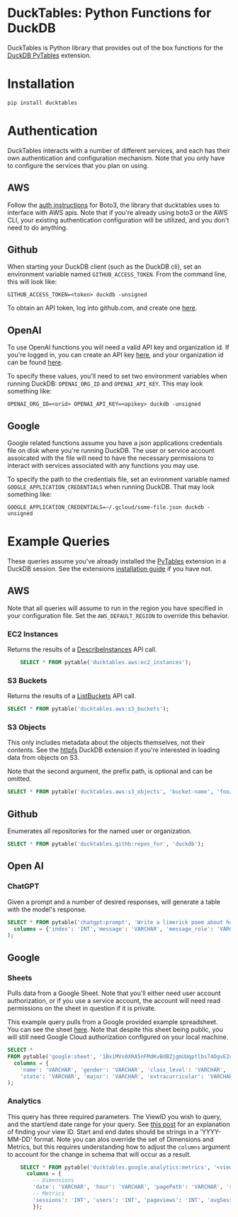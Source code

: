 # DuckTables: Python Functions for DuckDB

DuckTables is Python library that provides out of the box functions for the [DuckDB PyTables](https://github.com/MarkRoddy/duckdb-pytables) extension.


# Installation

```shell
pip install ducktables
```

# Authentication
DuckTables interacts with a number of different services, and each has their own authentication and configuration mechanism. Note that you only have to configure the services that you plan on using.

## AWS
Follow the [auth instructions](https://boto3.amazonaws.com/v1/documentation/api/latest/guide/quickstart.html#configuration) for Boto3, the library that ducktables uses to interface with AWS apis. Note that if you're already using boto3 or the AWS CLI, your existing authentication configuration will be utilized, and you don't need to do anything.

## Github
When starting your DuckDB client (such as the DuckDB cli), set an environment variable named `GITHUB_ACCESS_TOKEN`. From the command line, this will look like:

```shell
GITHUB_ACCESS_TOKEN=<token> duckdb -unsigned
```

To obtain an API token, log into github.com, and create one [here](https://github.com/settings/tokens).

## OpenAI
To use OpenAI functions you will need a valid API key and organization id. If you're logged in, you can create an API key [here](https://platform.openai.com/account/api-keys), and your organization id can be found [here](https://platform.openai.com/account/org-settings).

To specify these values, you'll need to set two environment variables when running DuckDB: `OPENAI_ORG_ID` and `OPENAI_API_KEY`. This may look something like:
```shell
OPENAI_ORG_ID=<orid> OPENAI_API_KEY=<apikey> duckdb -unsigned
```

## Google
Google related functions assume you have a json applications credentials file on disk where you're running DuckDB. The user or service account assoicated with the file will need to have the necessary permissions to interact with services associated with any functions you may use.

To specify the path to the credentials file, set an evironment variable named `GOOGLE_APPLICATION_CREDENTIALS` when running DuckDB. That may look something like:
```shell
GOOGLE_APPLICATION_CREDENTIALS=~/.gcloud/some-file.json duckdb -unsigned
```

# Example Queries
These queries assume you've already installed the [PyTables](https://github.com/MarkRoddy/duckdb-pytables) extension in a DuckDB session. See the extensions [installation guide](https://github.com/MarkRoddy/duckdb-pytables#installation) if you have not.

## AWS
Note that all queries will assume to run in the region you have specified in your configuration file. Set the `AWS_DEFAULT_REGION` to override this behavior.
### EC2 Instances
Returns the results of a [DescribeInstances](https://docs.aws.amazon.com/AWSEC2/latest/APIReference/API_DescribeInstances.html) API call.
```sql
    SELECT * FROM pytable('ducktables.aws:ec2_instances');
```

### S3 Buckets
Returns the results of a [ListBuckets](https://docs.aws.amazon.com/AmazonS3/latest/API/API_ListBuckets.html) API call.
```SQL
SELECT * FROM pytable('ducktables.aws:s3_buckets');
```

### S3 Objects
This only includes metadata about the objects themselves, not their contents. See the [httpfs](https://duckdb.org/docs/guides/import/s3_import.html) DuckDB extension if you're interested in loading data from objects on S3.

Note that the second argument, the prefix path, is optional and can be omitted.
```SQL
SELECT * FROM pytable('ducktables.aws:s3_objects', 'bucket-name', 'foo/bar/prefix');
```

## Github
Enumerates all repositories for the named user or organization.
```SQL
SELECT * FROM pytable('ducktables.githb:repos_for', 'duckdb');
```

## Open AI

### ChatGPT
Given a prompt and a number of desired responses, will generate a table with the model's response.
```SQL
SELECT * FROM pytable('chatgpt:prompt', 'Write a limerick poem about how much you love SQL', 2,
  columns = {'index': 'INT','message': 'VARCHAR', 'message_role': 'VARCHAR', 'finish_reason': 'VARCHAR'},
);
```

## Google

### Sheets
Pulls data from a Google Sheet. Note that you'll either need user account authorization, or if you use a service account, the
account will need read permissions on the sheet in question if it is private.

This example query pulls from a Google provided example spreadsheet. You can see the sheet [here](https://docs.google.com/spreadsheets/d/1BxiMVs0XRA5nFMdKvBdBZjgmUUqptlbs74OgvE2upms/edit#gid=0). Note that despite this sheet being public, you will still need Google Cloud authorization configured on your local machine.
```SQL
SELECT *
FROM pytable('google:sheet', '1BxiMVs0XRA5nFMdKvBdBZjgmUUqptlbs74OgvE2upms', 'Class Data!A2:F31',
  columns = {
    'name': 'VARCHAR', 'gender': 'VARCHAR', 'class_level': 'VARCHAR',
    'state': 'VARCHAR', 'major': 'VARCHAR', 'extracurricular': 'VARCHAR'}
);
```

### Analytics
This query has three required parameters. The ViewID you wish to query, and the start/end date range for your query. See [this post](https://stackoverflow.com/a/47921777) for an explanation of finding your view ID. Start and end dates should be strings in a 'YYYY-MM-DD' format. Note you can alos override the set of Dimensions and Metrics, but this requires understanding how to adjust the `columns` argument to account for the change in schema that will occur as a result.
```SQL
    SELECT * FROM pytable('ducktables.google.analytics:metrics', '<view-id>', '<start-date>', '<end-date>',
      columns = {
        -- Dimensions
        'date': 'VARCHAR', 'hour': 'VARCHAR', 'pagePath': 'VARCHAR', 'source': 'VARCHAR', 'medium': 'VARCHAR',
        -- Metrics
        'sessions': 'INT', 'users': 'INT', 'pageviews': 'INT', 'avgSessionDuration': 'FLOAT', 'bounceRate': 'FLOAT'
        });
```

